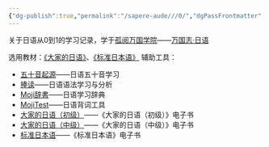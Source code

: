 ```yaml
---
{"dg-publish":true,"permalink":"/sapere-aude///0/","dgPassFrontmatter":true}
---
```



关于日语从0到1的学习记录，学于[孤阅万国学院](https://www.lonelyreader.com/respublica-linguae/)——[万国志·日语](https://lrl.lonelyreader.com/#/productDetail?productKeyId=C204)

选用教材：[《大家的日语》](https://book.douban.com/subject/27069931/)、[《标准日本语》](https://book.douban.com/subject/25981564/)
辅助工具：
- [五十音起源](https://play.google.com/store/apps/details?id=com.kevinzhow.kanaoriginlite&hl=zh&gl=US)——日语五十音学习
- [捧读](https://play.google.com/store/apps/details?id=com.kevinzhow.pengdu&hl=zh&gl=US)——日语语法学习与分析
- [Moji辞書](https://www.hugecore.net/mojidict)——日语学习辞典
- [MojiTest](https://www.hugecore.net/mojitest)——日语背词工具
- [大家的日语（初级）](https://play.google.com/store/apps/details?id=com.app.mnnnhg&hl=en_US)——《大家的日语（初级）》电子书
- [大家的日语（中级）](https://play.google.com/store/apps/details?id=com.app.mnnnhgmedium&hl=en_US)——《大家的日语（中级）》电子书
- [标准日本语](https://play.google.com/store/apps/details?id=com.PEP.biaori&hl=zh&gl=US)——《标准日本语》电子书

